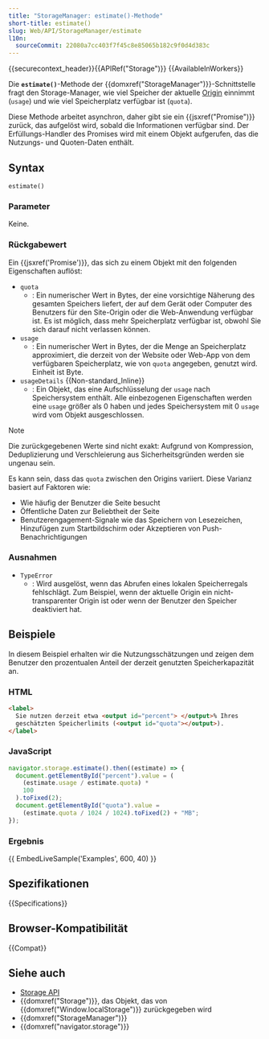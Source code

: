 ```yaml
---
title: "StorageManager: estimate()-Methode"
short-title: estimate()
slug: Web/API/StorageManager/estimate
l10n:
  sourceCommit: 22080a7cc403f7f45c8e85065b182c9f0d4d383c
---
```


{{securecontext_header}}{{APIRef("Storage")}} {{AvailableInWorkers}}

Die **`estimate()`**-Methode der {{domxref("StorageManager")}}-Schnittstelle fragt den Storage-Manager, wie viel Speicher der aktuelle [Origin](/de/docs/Glossary/Same-origin_policy) einnimmt (`usage`) und wie viel Speicherplatz verfügbar ist (`quota`).

Diese Methode arbeitet asynchron, daher gibt sie ein {{jsxref("Promise")}} zurück, das aufgelöst wird, sobald die Informationen verfügbar sind. Der Erfüllungs-Handler des Promises wird mit einem Objekt aufgerufen, das die Nutzungs- und Quoten-Daten enthält.

## Syntax

```js-nolint
estimate()
```

### Parameter

Keine.

### Rückgabewert

Ein {{jsxref('Promise')}}, das sich zu einem Objekt mit den folgenden Eigenschaften auflöst:

- `quota`
  - : Ein numerischer Wert in Bytes, der eine vorsichtige Näherung des gesamten Speichers liefert, der auf dem Gerät oder Computer des Benutzers für den Site-Origin oder die Web-Anwendung verfügbar ist. Es ist möglich, dass mehr Speicherplatz verfügbar ist, obwohl Sie sich darauf nicht verlassen können.
- `usage`
  - : Ein numerischer Wert in Bytes, der die Menge an Speicherplatz approximiert, die derzeit von der Website oder Web-App von dem verfügbaren Speicherplatz, wie von `quota` angegeben, genutzt wird. Einheit ist Byte.
- `usageDetails` {{Non-standard_Inline}}
  - : Ein Objekt, das eine Aufschlüsselung der `usage` nach Speichersystem enthält. Alle einbezogenen Eigenschaften werden eine `usage` größer als 0 haben und jedes Speichersystem mit 0 `usage` wird vom Objekt ausgeschlossen.

> [!NOTE]
> Die zurückgegebenen Werte sind nicht exakt: Aufgrund von Kompression, Deduplizierung und Verschleierung aus Sicherheitsgründen werden sie ungenau sein.

Es kann sein, dass das `quota` zwischen den Origins variiert. Diese Varianz basiert auf Faktoren wie:

- Wie häufig der Benutzer die Seite besucht
- Öffentliche Daten zur Beliebtheit der Seite
- Benutzerengagement-Signale wie das Speichern von Lesezeichen, Hinzufügen zum Startbildschirm oder Akzeptieren von Push-Benachrichtigungen

### Ausnahmen

- `TypeError`
  - : Wird ausgelöst, wenn das Abrufen eines lokalen Speicherregals fehlschlägt. Zum Beispiel, wenn der aktuelle Origin ein nicht-transparenter Origin ist oder wenn der Benutzer den Speicher deaktiviert hat.

## Beispiele

In diesem Beispiel erhalten wir die Nutzungsschätzungen und zeigen dem Benutzer den prozentualen Anteil der derzeit genutzten Speicherkapazität an.

### HTML

```html
<label>
  Sie nutzen derzeit etwa <output id="percent"> </output>% Ihres
  geschätzten Speicherlimits (<output id="quota"></output>).
</label>
```

### JavaScript

```js
navigator.storage.estimate().then((estimate) => {
  document.getElementById("percent").value = (
    (estimate.usage / estimate.quota) *
    100
  ).toFixed(2);
  document.getElementById("quota").value =
    (estimate.quota / 1024 / 1024).toFixed(2) + "MB";
});
```

### Ergebnis

{{ EmbedLiveSample('Examples', 600, 40) }}

## Spezifikationen

{{Specifications}}

## Browser-Kompatibilität

{{Compat}}

## Siehe auch

- [Storage API](/de/docs/Web/API/Storage_API)
- {{domxref("Storage")}}, das Objekt, das von {{domxref("Window.localStorage")}} zurückgegeben wird
- {{domxref("StorageManager")}}
- {{domxref("navigator.storage")}}
